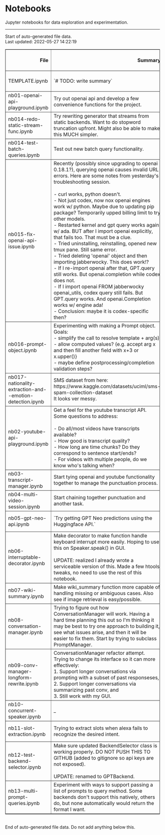 # Notebooks

Jupyter notebooks for data exploration and experimentation.


---
Start of auto-generated file data.<br/>Last updated: 2022-05-27 14:22:19

<table border="1" class="dataframe">
  <thead>
    <tr style="text-align: right;">
      <th>File</th>
      <th>Summary</th>
      <th>Code Cell Count</th>
      <th>Markdown Cell Count</th>
      <th>Last Modified</th>
      <th>Size</th>
    </tr>
  </thead>
  <tbody>
    <tr>
      <td>TEMPLATE.ipynb</td>
      <td>`# TODO: write summary`</td>
      <td>3</td>
      <td>1</td>
      <td>2021-05-25 21:31:16</td>
      <td>1.30 kb</td>
    </tr>
    <tr>
      <td>nb01-openai-api-playground.ipynb</td>
      <td>Try out openai api and develop a few convenience functions for the project.</td>
      <td>69</td>
      <td>3</td>
      <td>2021-05-08 14:16:31</td>
      <td>53.58 kb</td>
    </tr>
    <tr>
      <td>nb014-redo-static-stream-func.ipynb</td>
      <td>Try rewriting generator that streams from static backends. Want to do stopword truncation upfront. Might also be able to make this MUCH simpler.</td>
      <td>13</td>
      <td>2</td>
      <td>2022-05-09 20:59:57</td>
      <td>15.84 kb</td>
    </tr>
    <tr>
      <td>nb014-test-batch-queries.ipynb</td>
      <td>Test out new batch query functionality.</td>
      <td>25</td>
      <td>4</td>
      <td>2022-04-18 20:48:26</td>
      <td>67.54 kb</td>
    </tr>
    <tr>
      <td>nb015-fix-openai-api-issue.ipynb</td>
      <td>Recently (possibly since upgrading to openai 0.18.1?), querying openai causes invalid URL errors. Here are some notes from yesterday's troubleshooting session.<br/><br/>- curl works, python doesn't.<br/>- Not just codex, now nox openai engines work w/ python. Maybe due to updating pip package? Temporarily upped billing limit to try other models.<br/>- Restarted kernel and gpt query works again w/ ada. BUT after I import openai explicitly, that fails too. That must be a clue.<br/>- Tried uninstalling, reinstalling, opened new tmux pane. Still same error.<br/>- Tried deleting 'openai' object and then importing jabberwocky. This does work!?<br/>- If I re-import openai after that, GPT.query still works. But openai.completion while codex does not.<br/>- If I import openai FROM jabberwocky openai_utils, codex query still fails. But GPT.query works. And openai.Completion works w/ engine ada!<br/>- Conclusion: maybe it is codex-specific then?</td>
      <td>146</td>
      <td>16</td>
      <td>2022-05-09 20:53:26</td>
      <td>1.58 mb</td>
    </tr>
    <tr>
      <td>nb016-prompt-object.ipynb</td>
      <td>Experimenting with making a Prompt object. Goals:<br/>- simplify the call to resolve template + arg(s)<br/>- allow computed values? (e.g. accept arg x and then fill another field with x+3 or x.upper()}<br/>- maybe define postprocessing/completion validation steps?</td>
      <td>44</td>
      <td>2</td>
      <td>2022-05-15 14:54:14</td>
      <td>38.20 kb</td>
    </tr>
    <tr>
      <td>nb017-nationality-extraction-and--emotion-detection.ipynb</td>
      <td>SMS dataset from here:<br/>https://www.kaggle.com/datasets/uciml/sms-spam-collection-dataset<br/>It looks ver messy.</td>
      <td>96</td>
      <td>7</td>
      <td>2022-05-23 20:36:42</td>
      <td>527.62 kb</td>
    </tr>
    <tr>
      <td>nb02-youtube-api-playground.ipynb</td>
      <td>Get a feel for the youtube transcript API. Some questions to address:<br/><br/>- Do all/most videos have transcripts available?<br/>- How good is transcript quality?<br/>- How long are time chunks? Do they correspond to sentence start/ends?<br/>- For videos with multiple people, do we know who's talking when?</td>
      <td>144</td>
      <td>6</td>
      <td>2021-05-08 14:16:31</td>
      <td>348.91 kb</td>
    </tr>
    <tr>
      <td>nb03-transcript-manager.ipynb</td>
      <td>Start tying openai and youtube functionality together to manage the punctuation process.</td>
      <td>138</td>
      <td>3</td>
      <td>2021-05-11 20:56:59</td>
      <td>182.56 kb</td>
    </tr>
    <tr>
      <td>nb04-multi-video-session.ipynb</td>
      <td>Start chaining together punctuation and another task.</td>
      <td>20</td>
      <td>1</td>
      <td>2021-05-18 21:19:27</td>
      <td>28.45 kb</td>
    </tr>
    <tr>
      <td>nb05-gpt-neo-api.ipynb</td>
      <td>`Try getting GPT Neo predictions using the Huggingface API.`</td>
      <td>14</td>
      <td>1</td>
      <td>2021-06-07 21:07:19</td>
      <td>18.28 kb</td>
    </tr>
    <tr>
      <td>nb06-interruptable-decorator.ipynb</td>
      <td>Make decorator to make function handle keyboard interrupt more easily. Hoping to use this on Speaker.speak() in GUI.<br/><br/>UPDATE: realized I already wrote a serviceable version of this. Made a few htools tweaks, no need to use the rest of this notebook.</td>
      <td>18</td>
      <td>2</td>
      <td>2021-05-29 18:36:28</td>
      <td>12.41 kb</td>
    </tr>
    <tr>
      <td>nb07-wiki-summary.ipynb</td>
      <td>Make wiki_summary function more capable of handling missing or ambiguous cases. Also see if image retrieval is easy/possible.</td>
      <td>50</td>
      <td>3</td>
      <td>2021-07-04 13:51:04</td>
      <td>48.10 kb</td>
    </tr>
    <tr>
      <td>nb08-conversation-manager.ipynb</td>
      <td>Trying to figure out how ConversationManager will work. Having a hard time planning this out so I'm thinking it may be best to try one approach to building it, see what issues arise, and then it will be easier to fix them. Start by trying to subclass PromptManager.</td>
      <td>56</td>
      <td>4</td>
      <td>2021-06-25 20:41:44</td>
      <td>66.47 kb</td>
    </tr>
    <tr>
      <td>nb09-conv-manager-longform-rewrite.ipynb</td>
      <td>ConversationManager refactor attempt. Trying to change its interface so it can more effectively:<br/>1. Support longer conversations via prompting with a subset of past responseses,<br/>2. Support longer conversations via summarizing past conv, and<br/>3. Still work with my GUI.</td>
      <td>64</td>
      <td>3</td>
      <td>2021-08-04 20:02:18</td>
      <td>92.85 kb</td>
    </tr>
    <tr>
      <td>nb10-concurrent-speaker.ipynb</td>
      <td>_</td>
      <td>36</td>
      <td>4</td>
      <td>2021-08-31 20:28:54</td>
      <td>38.01 kb</td>
    </tr>
    <tr>
      <td>nb11-slot-extraction.ipynb</td>
      <td>Trying to extract slots when alexa fails to recognize the desired intent.</td>
      <td>29</td>
      <td>6</td>
      <td>2022-03-26 14:17:49</td>
      <td>142.44 kb</td>
    </tr>
    <tr>
      <td>nb12-test-backend-selector.ipynb</td>
      <td>Make sure updated BackendSelector class is working properly. DO NOT PUSH THIS TO GITHUB (added to gitignore so api keys are not exposed).<br/><br/>UPDATE: renamed to GPTBackend.</td>
      <td>79</td>
      <td>7</td>
      <td>2022-04-08 21:26:53</td>
      <td>121.99 kb</td>
    </tr>
    <tr>
      <td>nb13-multi-prompt-queries.ipynb</td>
      <td>Experiment with ways to support passing a list of prompts to query method. Some backends don't support this natively, others do, but none automatically would return the format I want.</td>
      <td>136</td>
      <td>7</td>
      <td>2022-04-14 20:43:18</td>
      <td>194.95 kb</td>
    </tr>
  </tbody>
</table>
<br/>End of auto-generated file data. Do not add anything below this.
